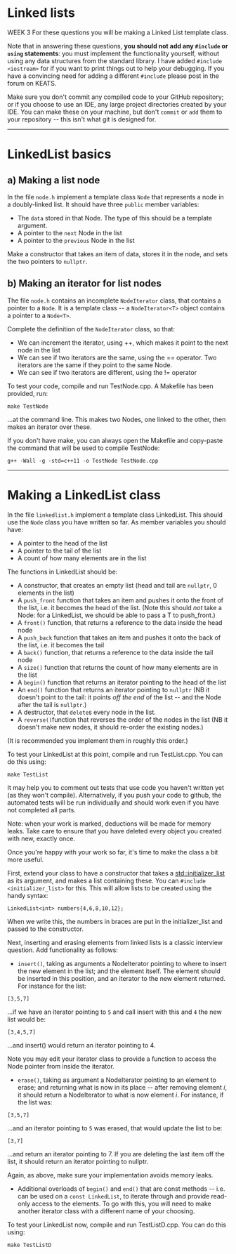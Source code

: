 # Linked lists
WEEK 3
For these questions you will be making a Linked List template class.

Note that in answering these questions, **you should not add any `#include` or `using` statements**: you must implement the functionality yourself, without using any data structures from the standard library.  I have added `#include <iostream>` for if you want to print things out to help your debugging.  If you have a convincing need for adding a different `#include` please post in the forum on KEATS.

Make sure you don't commit any compiled code to your GitHub repository; or if you choose to use an IDE, any large project directories created by your IDE.  You can make these on your machine, but don't `commit` or `add` them to your repository -- this isn't what git is designed for.

----

# LinkedList basics 

## a) Making a list node

In the file `node.h` implement a template class `Node` that represents a node in a doubly-linked list.  It should have three `public` member variables:

- The `data` stored in that Node.  The type of this should be a template argument.
- A pointer to the `next` Node in the list
- A pointer to the `previous` Node in the list

Make a constructor that takes an item of data, stores it in the node, and sets the two pointers to `nullptr`.

## b) Making an iterator for list nodes

The file `node.h` contains an incomplete `NodeIterator` class, that contains a pointer to a `Node`.  It is a template class -- a `NodeIterator<T>` object contains a pointer to a `Node<T>`.

Complete the definition of the `NodeIterator` class, so that:

- We can increment the iterator, using ++, which makes it point to the next node in the list
- We can see if two iterators are the same, using the == operator.  Two iterators are the same if they point to the same Node.
- We can see if two iterators are different, using the != operator


To test your code, compile and run TestNode.cpp.  A Makefile has been provided, run:

`make TestNode`  

...at the command line.  This makes two Nodes, one linked to the other, then makes an iterator over these.

If you don't have make, you can always open the Makefile and copy-paste the command that will be used to compile TestNode:

`g++ -Wall -g -std=c++11 -o TestNode TestNode.cpp`

----

# Making a LinkedList class

In the file `linkedlist.h` implement a template class LinkedList.  This should use the `Node` class you have written so far.  As member variables you should have:

- A pointer to the head of the list
- A pointer to the tail of the list
- A count of how many elements are in the list

The functions in LinkedList should be:

- A constructor, that creates an empty list (head and tail are `nullptr`, 0 elements in the list)
- A `push_front` function that takes an item and pushes it onto the front of the list, i.e. it becomes the head of the list.  (Note this should *not* take a Node: for a LinkedList<T>, we should be able to pass a T to push_front.)
- A `front()` function, that returns a reference to the data inside the head node
- A `push_back` function that takes an item and pushes it onto the back of the list, i.e. it becomes the tail
- A `back()` function, that returns a reference to the data inside the tail node
- A `size()` function that returns the count of how many elements are in the list
- A `begin()` function that returns an iterator pointing to the head of the list
- An `end()` function that returns an iterator pointing to `nullptr`  (NB it doesn't point to the tail: it points *off the end* of the list -- and the Node after the tail is `nullptr`.)
- A destructor, that `delete`s every node in the list.
- A `reverse()`function that reverses the order of the nodes in the list (NB it doesn't make new nodes, it should re-order the existing nodes.)

(It is recommended you implement them in roughly this order.)

To test your LinkedList at this point, compile and run TestList.cpp.  You can do this using:

`make TestList`  

It may help you to comment out tests that use code you haven't written yet (as they won't compile).  Alternatively, if you push your code to github, the automated tests will be run individually and should work even if you have not completed all parts.

Note: when your work is marked, deductions will be made for memory leaks.  Take care to ensure that you have deleted every object you created with new, exactly once.

Once you're happy with your work so far, it's time to make the class a bit more useful.

First, extend your class to have a constructor that takes a [std::initializer\_list<T>](http://en.cppreference.com/w/cpp/utility/initializer_list) as its argument, and makes a list containing these.  You can `#include <initializer_list>` for this.  This will allow lists to be created using the handy syntax:

`LinkedList<int> numbers{4,6,8,10,12};`  

When we write this, the numbers in braces are put in the initializer_list and passed to the constructor.

Next, inserting and erasing elements from linked lists is a classic interview question.  Add functionality as follows:

- `insert()`, taking as arguments a NodeIterator pointing to where to insert the new element in the list; and the element itself.  The element should be inserted in this position, and an iterator to the new element returned.  For instance for the list:

`[3,5,7]`

...if we have an iterator pointing to `5` and call insert with this and `4` the new list would be:

`[3,4,5,7]`

...and insert() would return an iterator pointing to 4.

Note you may edit your iterator class to provide a function to access the Node pointer from inside the iterator.

- `erase()`, taking as argument a NodeIterator pointing to an element to erase; and returning what is now in its place -- after removing element *i*, it should return a NodeIterator to what is now element *i*.  For instance, if the list was:
 

`[3,5,7]`

...and an iterator pointing to `5` was erased, that would update the list to be:

`[3,7]`

...and return an iterator pointing to 7.  If you are deleting the last item off the list, it should return an iterator pointing to nullptr.

Again, as above, make sure your implementation avoids memory leaks.

- Additional overloads of `begin()` and `end()` that are const methods -- i.e. can be used on a `const LinkedList`, to iterate through and provide read-only access to the elements.  To go with this, you will need to make another iterator class with a different name of your choosing.

To test your LinkedList now, compile and run TestListD.cpp.  You can do this using:

`make TestListD`  
